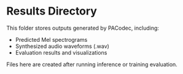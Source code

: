 # Results Directory

This folder stores outputs generated by PACodec, including:
- Predicted Mel spectrograms
- Synthesized audio waveforms (.wav)
- Evaluation results and visualizations

Files here are created after running inference or training evaluation.

